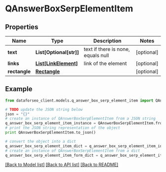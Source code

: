 # QAnswerBoxSerpElementItem


## Properties

Name | Type | Description | Notes
------------ | ------------- | ------------- | -------------
**text** | **List[Optional[str]]** | text if there is none, equals null | [optional] 
**links** | [**List[LinkElement]**](LinkElement.md) | link of the element | [optional] 
**rectangle** | [**Rectangle**](Rectangle.md) |  | [optional] 

## Example

```python
from dataforseo_client.models.q_answer_box_serp_element_item import QAnswerBoxSerpElementItem

# TODO update the JSON string below
json = "{}"
# create an instance of QAnswerBoxSerpElementItem from a JSON string
q_answer_box_serp_element_item_instance = QAnswerBoxSerpElementItem.from_json(json)
# print the JSON string representation of the object
print QAnswerBoxSerpElementItem.to_json()

# convert the object into a dict
q_answer_box_serp_element_item_dict = q_answer_box_serp_element_item_instance.to_dict()
# create an instance of QAnswerBoxSerpElementItem from a dict
q_answer_box_serp_element_item_form_dict = q_answer_box_serp_element_item.from_dict(q_answer_box_serp_element_item_dict)
```
[[Back to Model list]](../README.md#documentation-for-models) [[Back to API list]](../README.md#documentation-for-api-endpoints) [[Back to README]](../README.md)


